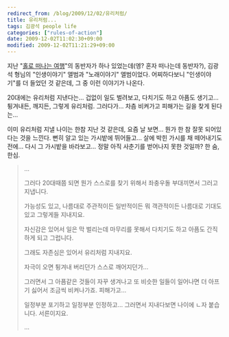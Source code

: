 ```yaml
---
redirect_from: /blog/2009/12/02/유리처럼/
title: 유리처럼...
tags: 김광석 people life
categories: ["rules-of-action"]
date: 2009-12-02T11:02:30+09:00
modified: 2009-12-02T11:21:29+09:00
---
```

지난
"[홀로 떠나는 여행](http://www.flickr.com/photos/yonghwan/sets/72157622835236272/)"의
동반자가 하나 있었는데(엥? 혼자 떠나는데 동반자?), 김광석 형님의
"인생이야기" 앨범과 "노래이야기" 앨범이었다. 어찌하다보니 "인생이야기"를
더 들었던 것 같은데, 그 중 이런 이야기가 나온다.

20대에는 유리처럼 지낸다는...
겁없이 일도 벌려보고, 다치기도 하고 아픔도 생기고...
튕겨내든, 깨지든, 그렇게 유리처럼.  그러다가...
차츰 비켜가고 피해가는 길을 찾게 된다는...

이미 유리처럼 지낼 나이는 한참 지난 것 같은데, 요즘 날 보면... 뭔가 한 참
잘못 되어있다는 것을 느낀다. 뻔히 알고 있는 가시밭에 뛰어들고... 살에 박힌
가시를 채 떼어내기도 전에... 다시 그 가시밭을 바라보고... 정말 아직 사춘기를
벋어나지 못한 것일까? 한 숨, 한심.

> ...
> 
> 그러다 20대때쯤 되면 뭔가 스스로를 찾기 위해서 좌충우돌 부대끼면서 그러고
> 지냅니다.
> 
> 가능성도 있고, 나름대로 주관적이든 일반적이든 뭐 객관적이든 나름대로
> 기대도 있고 그렇게들 지내지요.  
> 
> 자신감은 있어서 일은 막 벌리는데 마무리를 못해서 다치기도 하고 아픔도
> 간직하게 되고 그럽니다.
> 
> 그래도 자존심은 있어서 유리처럼 지내지요.  
> 
> 자극이 오면 튕겨내 버리던가 스스로 깨어지던가...
> 
> 그러면서 그 아픔같은 것들이 자꾸 생겨나고 또 비슷한 일들이 일어나면
> 더 아프기 싫어서 조금씩 비켜나가죠. 피해가고...
> 
> 일정부분 포기하고 일정부분 인정하고... 그러면서 지내다보면 나이에 ㄴ자
> 붙습니다. 서른이지요.
> 
> ...  

